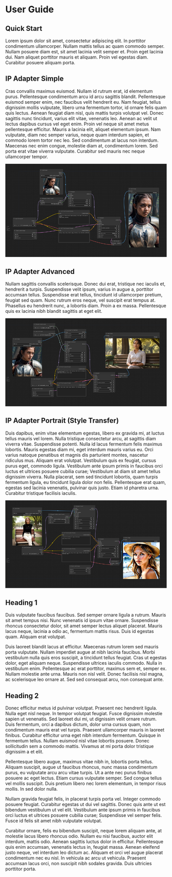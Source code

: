# User Guide

## Quick Start

Lorem ipsum dolor sit amet, consectetur adipiscing elit. In porttitor condimentum ullamcorper. Nullam mattis tellus ac quam commodo semper. Nullam posuere diam est, sit amet lacinia velit semper et. Proin eget lacinia dui. Nam aliquet porttitor mauris et aliquam. Proin vel egestas diam. Curabitur posuere aliquam porta.

## IP Adapter Simple

Cras convallis maximus euismod. Nullam id rutrum erat, id elementum purus. Pellentesque condimentum arcu id arcu sagittis blandit. Pellentesque euismod semper enim, nec faucibus velit hendrerit eu. Nam feugiat, tellus dignissim mollis vulputate, libero urna fermentum tortor, id ornare felis quam quis lectus. Aenean feugiat diam nisl, quis mattis turpis volutpat vel. Donec sagittis nunc tincidunt, varius elit vitae, venenatis leo. Aenean ac velit ut lectus dapibus cursus vel eget enim. Proin vel neque sit amet metus pellentesque efficitur. Mauris a lacinia elit, aliquet elementum ipsum. Nam vulputate, diam nec semper varius, neque quam interdum sapien, et commodo lorem tortor nec leo. Sed condimentum at lacus non interdum. Maecenas nec enim congue, molestie diam at, condimentum lorem. Sed porta erat vitae viverra vulputate. Curabitur sed mauris nec neque ullamcorper tempor.

![IP Adapter Simple Workflow](images/workflows/matteo/ipadapter_simple_wflow_thumb.png)

## IP Adapter Advanced

Nullam sagittis convallis scelerisque. Donec dui erat, tristique nec iaculis et, hendrerit a turpis. Suspendisse velit ipsum, varius in augue a, porttitor accumsan tellus. Suspendisse erat tellus, tincidunt id ullamcorper pretium, feugiat sed quam. Nunc rutrum eros neque, vel suscipit erat tempus at. Phasellus eu hendrerit nunc, a lobortis diam. Proin a ex massa. Pellentesque quis ex lacinia nibh blandit sagittis at eget elit.

![IP Adapter Advanced](images/workflows/matteo/ipadapter_advanced_thumb.png)

## IP Adapter Portrait (Style Transfer)

Duis dapibus, enim vitae elementum egestas, libero ex gravida mi, at luctus tellus mauris vel lorem. Nulla tristique consectetur arcu, at sagittis diam viverra vitae. Suspendisse potenti. Nulla id lacus fermentum felis maximus lobortis. Mauris egestas diam mi, eget interdum mauris varius eu. Orci varius natoque penatibus et magnis dis parturient montes, nascetur ridiculus mus. Aliquam erat volutpat. Vestibulum quis ex feugiat, cursus purus eget, commodo ligula. Vestibulum ante ipsum primis in faucibus orci luctus et ultrices posuere cubilia curae; Vestibulum at diam sit amet tellus dignissim viverra. Nulla placerat, sem sed tincidunt lobortis, quam turpis fermentum ligula, eu tincidunt ligula dolor non felis. Pellentesque erat quam, egestas sed lacinia venenatis, pulvinar quis justo. Etiam id pharetra urna. Curabitur tristique facilisis iaculis.

![ip_adapter_portrait](ipadapter_portrait_wflow_thumb.png)

## Heading 1

Duis vulputate faucibus faucibus. Sed semper ornare ligula a rutrum. Mauris sit amet tempus nisi. Nunc venenatis id ipsum vitae ornare. Suspendisse rhoncus consectetur dolor, sit amet semper lectus aliquet placerat. Mauris lacus neque, lacinia a odio ac, fermentum mattis risus. Duis id egestas quam. Aliquam erat volutpat.

Duis laoreet blandit lacus at efficitur. Maecenas rutrum lorem sed mauris porta vulputate. Nullam imperdiet augue at nibh lacinia faucibus. Morbi vestibulum nulla quis eros suscipit, a tincidunt tellus feugiat. Cras ut egestas dolor, eget aliquam neque. Suspendisse ultrices iaculis commodo. Nulla in vestibulum enim. Pellentesque ac erat porttitor, maximus sem et, semper ex. Nullam molestie ante urna. Mauris non nisl velit. Donec facilisis nisl magna, ac scelerisque leo ornare at. Sed sed consequat arcu, non consequat ante.

## Heading 2

Donec efficitur metus id pulvinar volutpat. Praesent nec hendrerit ligula. Nulla eget nisl neque. In tempor volutpat feugiat. Fusce dignissim molestie sapien ut venenatis. Sed laoreet dui mi, ut dignissim velit ornare rutrum. Duis fermentum, orci a dapibus dictum, dolor urna cursus quam, non condimentum mauris erat vel turpis. Praesent ullamcorper mauris in laoreet finibus. Curabitur efficitur urna eget nibh interdum fermentum. Quisque in fermentum tellus. Nullam euismod nisl vitae lobortis posuere. Donec sollicitudin sem a commodo mattis. Vivamus at mi porta dolor tristique dignissim a et elit.

Pellentesque libero augue, maximus vitae nibh in, lobortis porta tellus. Aliquam suscipit, augue ut faucibus rhoncus, nunc massa condimentum purus, eu vulputate arcu arcu vitae turpis. Ut a ante nec purus finibus posuere ac eget lectus. Etiam cursus vulputate semper. Sed congue tellus vel mollis suscipit. Duis pretium libero nec lorem elementum, in tempor risus mollis. In sed dolor nulla.

Nullam gravida feugiat felis, in placerat turpis porta vel. Integer commodo posuere feugiat. Curabitur egestas ut dui vel sagittis. Donec quis ante ut est bibendum vestibulum ut vel elit. Vestibulum ante ipsum primis in faucibus orci luctus et ultrices posuere cubilia curae; Suspendisse vel semper felis. Fusce id felis sit amet nibh vulputate volutpat.

Curabitur ornare, felis eu bibendum suscipit, neque lorem aliquam ante, at molestie lacus libero rhoncus odio. Nullam eu nisi faucibus, auctor elit interdum, mattis odio. Aenean sagittis luctus dolor in efficitur. Pellentesque quis enim accumsan, venenatis lectus in, feugiat massa. Aenean eleifend justo neque, vel interdum leo dictum ac. Aliquam et orci vel augue placerat condimentum nec eu nisl. In vehicula ac arcu ut vehicula. Praesent accumsan lacus orci, non suscipit nibh sodales gravida. Duis ultricies porttitor porta.
